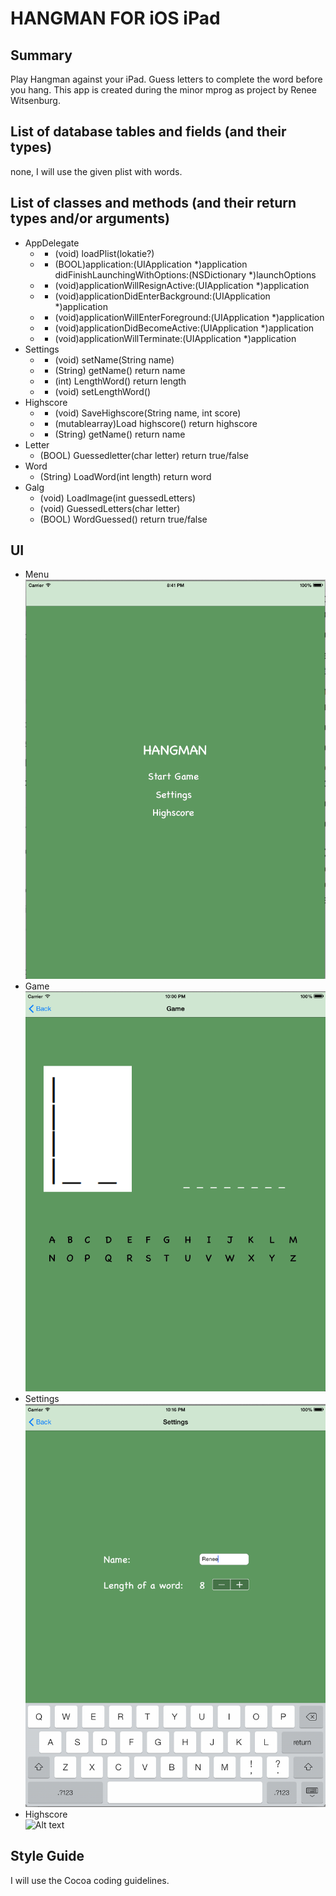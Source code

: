 HANGMAN FOR iOS iPad
=============
Summary
-------------
Play Hangman against your iPad. Guess letters to complete the word before you hang. 
This app is created during the minor mprog as project by Renee Witsenburg.

List of database tables and fields (and their types)
-------------
none, I will use the given plist with words.

List of classes and methods (and their return types and/or arguments)
-------------
* AppDelegate
  * + (void) loadPlist(lokatie?)
  * - (BOOL)application:(UIApplication *)application didFinishLaunchingWithOptions:(NSDictionary *)launchOptions
  * - (void)applicationWillResignActive:(UIApplication *)application
  * - (void)applicationDidEnterBackground:(UIApplication *)application
  * - (void)applicationWillEnterForeground:(UIApplication *)application
  * - (void)applicationDidBecomeActive:(UIApplication *)application
  * - (void)applicationWillTerminate:(UIApplication *)application
* Settings
  * + (void) setName(String name)
  * - (String) getName() return name
  * + (int) LengthWord() return length
  * - (void) setLengthWord()
* Highscore
  * - (void) SaveHighscore(String name, int score)
  * - (mutablearray)Load highscore() return highscore
  * - (String) getName() return name
* Letter
  * (BOOL) Guessedletter(char letter) return true/false
* Word
  * (String) LoadWord(int length) return word
* Galg
  * (void) LoadImage(int guessedLetters)
  * (void) GuessedLetters(char letter)
  * (BOOL) WordGuessed() return true/false

UI
-------------
* Menu<br/>
![Alt text](/doc/mockup_galgje_menu.png "Hangman menu")
* Game<br/>
![Alt text](/doc/mockup_galgje.png "Hangman the game")
* Settings<br/>
![Alt text](/doc/mockup_settings.png "Hangman settings")
* Highscore<br/>
![Alt text](/doc/mockup_highscore.png "Hangman highscore")

Style Guide
-------------
I will use the Cocoa coding guidelines.
